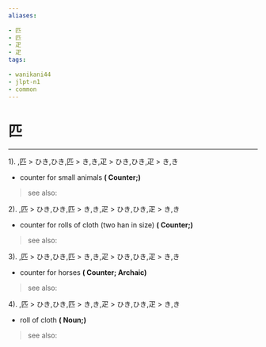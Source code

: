 ```yaml
---
aliases:
    
- 匹
- 匹
- 疋
- 疋
tags:
    
- wanikani44
- jlpt-n1
- common
---
```


# 匹
---
1).
,匹 > ひき,ひき,匹 > き,き,疋 > ひき,ひき,疋 > き,き

- counter for small animals
**( Counter;)**
> see also: 
            
2).
,匹 > ひき,ひき,匹 > き,き,疋 > ひき,ひき,疋 > き,き

- counter for rolls of cloth (two han in size)
**( Counter;)**
> see also: 
            
3).
,匹 > ひき,ひき,匹 > き,き,疋 > ひき,ひき,疋 > き,き

- counter for horses
**( Counter; Archaic)**
> see also: 
            
4).
,匹 > ひき,ひき,匹 > き,き,疋 > ひき,ひき,疋 > き,き

- roll of cloth
**( Noun;)**
> see also: 
            